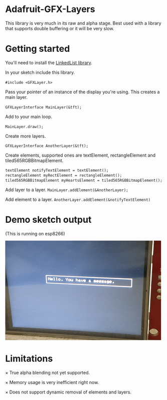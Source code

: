 # Adafruit-GFX-Layers
This library is very much in its raw and alpha stage. Best used with a library that supports double buffering or it will be very slow.

# Getting started

You'll need to install the [LinkedList library](https://github.com/ivanseidel/LinkedList).

In your sketch include this library.

`#include <GFXLayer.h>`

Pass your pointer of an instance of the display you're using. This creates a main layer.

`GFXLayerInterface MainLayer(&tft);`

Add to your main loop.

`MainLayer.draw();`

Create more layers.

```
GFXLayerInterface AnotherLayer(&tft);
```
Create elements, supported ones are textElement, rectangleElement and tiled565RGBBitmapElement.

```
textElement notifyTextElement = textElement();
rectangleElement myRectElement = rectangleElement();
tiled565RGBBitmapElement myHeartsElement = tiled565RGBBitmapElement();
```
Add layer to a layer.
` MainLayer.addElement(&AnotherLayer); `

Add element to a layer.
`AnotherLayer.addElement(&notifyTextElement)`

# Demo sketch output

(This is running on esp8266)

![ILI9341 Example](data/ILI9341Layers.gif)
# Limitations
× True alpha blending not yet supported.

× Memory usage is very inefficient right now.

× Does not support dynamic removal of elements and layers.
